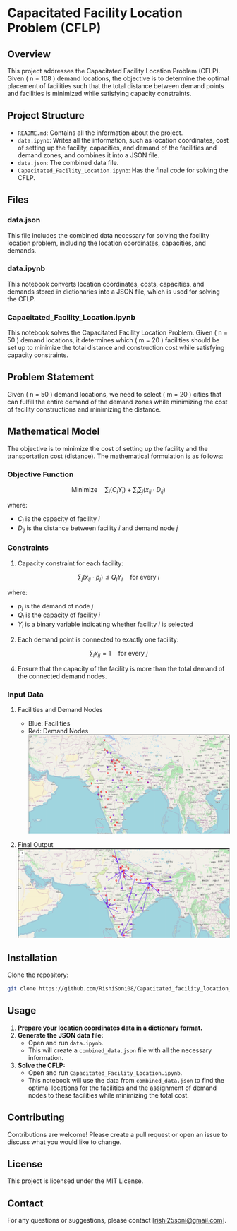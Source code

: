 # Capacitated Facility Location Problem (CFLP)

## Overview

This project addresses the Capacitated Facility Location Problem (CFLP). Given \( n = 108 \) demand locations, the objective is to determine the optimal placement of  facilities such that the total distance between demand points and facilities is minimized while satisfying capacity constraints.

## Project Structure

- `README.md`: Contains all the information about the project.
- `data.ipynb`: Writes all the information, such as location coordinates, cost of setting up the facility, capacities, and demand of the facilities and demand zones, and combines it into a JSON file.
- `data.json`: The combined data file.
- `Capacitated_Facility_Location.ipynb`: Has the final code for solving the CFLP.

## Files

### data.json

This file includes the combined data necessary for solving the facility location problem, including the location coordinates, capacities, and demands.

### data.ipynb

This notebook converts location coordinates, costs, capacities, and demands stored in dictionaries into a JSON file, which is used for solving the CFLP.

### Capacitated_Facility_Location.ipynb

This notebook solves the Capacitated Facility Location Problem. Given \( n = 50 \) demand locations, it determines which \( m = 20 \) facilities should be set up to minimize the total distance and construction cost while satisfying capacity constraints.

## Problem Statement

Given \( n = 50 \) demand locations, we need to select \( m = 20 \) cities that can fulfill the entire demand of the demand zones while minimizing the cost of facility constructions and minimizing the distance.

## Mathematical Model

The objective is to minimize the cost of setting up the facility and the transportation cost (distance). The mathematical formulation is as follows:



### Objective Function

$$ \text{Minimize} \quad \sum_{i} (C_i Y_i) + \sum_{i} \sum_{j} (x_{ij} \cdot D_{ij}) $$

where:
- $C_i$ is the capacity of facility $i$
- $D_{ij}$ is the distance between facility $i$ and demand node $j$

### Constraints

1. Capacity constraint for each facility:
   
$$ \sum_{j} (x_{ij} \cdot p_j) \leq Q_i Y_i \quad \text{for every } i $$

where:
- $p_j$ is the demand of node $j$
- $Q_i$ is the capacity of facility $i$
- $Y_i$ is a binary variable indicating whether facility $i$ is selected

2. Each demand point is connected to exactly one facility:

$$ \sum_{i} x_{ij} = 1 \quad \text{for every } j $$


4. Ensure that the capacity of the facility is more than the total demand of the connected demand nodes.


### Input Data

1. Facilities and Demand Nodes
   - Blue: Facilities
   - Red: Demand Nodes
   ![Input](images/input.png)

2. Final Output
   ![Output](images/output.png)

## Installation

Clone the repository:

```sh
git clone https://github.com/RishiSoni08/Capacitated_facility_location_Problem.git
```
## Usage

1. **Prepare your location coordinates data in a dictionary format.**
2. **Generate the JSON data file:**
    - Open and run `data.ipynb`.
    - This will create a `combined_data.json` file with all the necessary information.
3. **Solve the CFLP:**
    - Open and run `Capacitated_Facility_Location.ipynb`.
    - This notebook will use the data from `combined_data.json` to find the optimal locations for the facilities and the assignment of demand nodes to these facilities while minimizing the total cost.

## Contributing

Contributions are welcome! Please create a pull request or open an issue to discuss what you would like to change.

## License

This project is licensed under the MIT License.

## Contact

For any questions or suggestions, please contact [rishi25soni@gmail.com].
